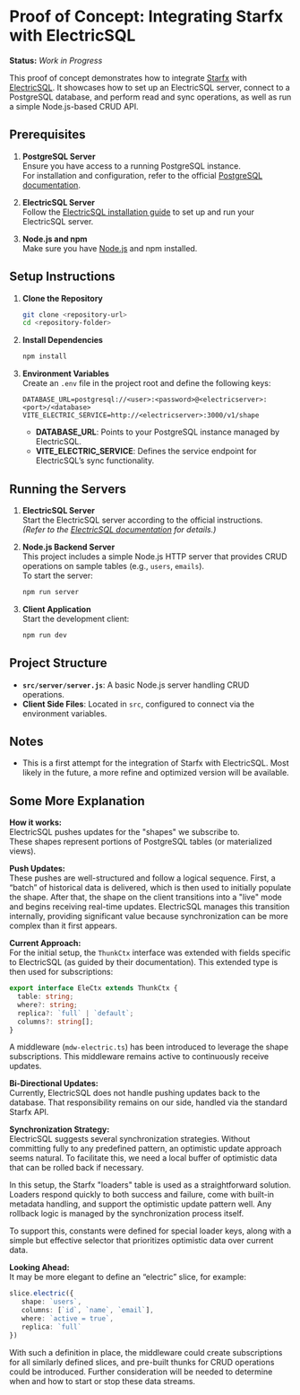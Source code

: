 # Proof of Concept: Integrating Starfx with ElectricSQL

**Status:** *Work in Progress*

This proof of concept demonstrates how to integrate [Starfx](https://starfx.bower.sh/) with [ElectricSQL](https://electric-sql.com/). It showcases how to set up an ElectricSQL server, connect to a PostgreSQL database, and perform read and sync operations, as well as run a simple Node.js-based CRUD API.

## Prerequisites

1. **PostgreSQL Server**  
   Ensure you have access to a running PostgreSQL instance.  
   For installation and configuration, refer to the official [PostgreSQL documentation](https://www.postgresql.org/docs/).

2. **ElectricSQL Server**  
   Follow the [ElectricSQL installation guide](https://electric-sql.com/docs/guides/installation) to set up and run your ElectricSQL server.

3. **Node.js and npm**  
   Make sure you have [Node.js](https://nodejs.org/) and npm installed.

## Setup Instructions

1. **Clone the Repository**  
   ```bash
   git clone <repository-url>
   cd <repository-folder>
   ```

2. **Install Dependencies**  
   ```bash
   npm install
   ```

3. **Environment Variables**  
   Create an `.env` file in the project root and define the following keys:
   ```env
   DATABASE_URL=postgresql://<user>:<password>@<electricserver>:<port>/<database>
   VITE_ELECTRIC_SERVICE=http://<electricserver>:3000/v1/shape
   ```
   
   - **DATABASE_URL**: Points to your PostgreSQL instance managed by ElectricSQL.
   - **VITE_ELECTRIC_SERVICE**: Defines the service endpoint for ElectricSQL’s sync functionality.

## Running the Servers

1. **ElectricSQL Server**  
   Start the ElectricSQL server according to the official instructions.  
   *(Refer to the [ElectricSQL documentation](https://electric-sql.com/docs/guides/installation) for details.)*

2. **Node.js Backend Server**  
   This project includes a simple Node.js HTTP server that provides CRUD operations on sample tables (e.g., `users`, `emails`).  
   To start the server:
   ```bash
   npm run server
   ```

3. **Client Application**  
   Start the development client:
   ```bash
   npm run dev
   ```

## Project Structure

- **`src/server/server.js`**: A basic Node.js server handling CRUD operations.
- **Client Side Files**: Located in `src`, configured to connect via the environment variables.

## Notes

- This is a first attempt for the integration of Starfx with ElectricSQL. Most likely in the future, a more refine and optimized version will be available.

<!-- this is a plan of action. not exactly accomplished yet. -->
 <!-- by schema -> api-mdw = subscribe (initialize then go live)
 by api -> start/stop stream
 by api -> parse to store.
 by api -> optimistic operations - insert, update, delete.
 -->
## Some More Explanation

**How it works:**  
ElectricSQL pushes updates for the "shapes" we subscribe to.  
These shapes represent portions of PostgreSQL tables (or materialized views).

**Push Updates:**  
These pushes are well-structured and follow a logical sequence. First, a “batch” of historical data is delivered, which is then used to initially populate the shape. After that, the shape on the client transitions into a "live" mode and begins receiving real-time updates. ElectricSQL manages this transition internally, providing significant value because synchronization can be more complex than it first appears.

**Current Approach:**  
For the initial setup, the `ThunkCtx` interface was extended with fields specific to ElectricSQL (as guided by their documentation). This extended type is then used for subscriptions:

```typescript
export interface EleCtx extends ThunkCtx {
  table: string;
  where?: string;
  replica?: `full` | `default`;
  columns?: string[];
}
```

A middleware (`mdw-electric.ts`) has been introduced to leverage the shape subscriptions. This middleware remains active to continuously receive updates.

**Bi-Directional Updates:**  
Currently, ElectricSQL does not handle pushing updates back to the database. That responsibility remains on our side, handled via the standard Starfx API.

**Synchronization Strategy:**  
ElectricSQL suggests several synchronization strategies. Without committing fully to any predefined pattern, an optimistic update approach seems natural. To facilitate this, we need a local buffer of optimistic data that can be rolled back if necessary.

In this setup, the Starfx "loaders" table is used as a straightforward solution. Loaders respond quickly to both success and failure, come with built-in metadata handling, and support the optimistic update pattern well. Any rollback logic is managed by the synchronization process itself.

To support this, constants were defined for special loader keys, along with a simple but effective selector that prioritizes optimistic data over current data.

**Looking Ahead:**  
It may be more elegant to define an “electric” slice, for example:

```typescript
slice.electric({
   shape: `users`,
   columns: [`id`, `name`, `email`],
   where: `active = true`,
   replica: `full`
})
```

With such a definition in place, the middleware could create subscriptions for all similarly defined slices, and pre-built thunks for CRUD operations could be introduced. Further consideration will be needed to determine when and how to start or stop these data streams.
